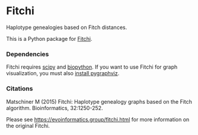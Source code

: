 # Fitchi

Haplotype genealogies based on Fitch distances.

This is a Python package for [Fitchi](https://github.com/mmatschiner/Fitchi).

### Dependencies

Fitchi requires [scipy](https://pypi.org/project/scipy/) and [biopython](https://pypi.org/project/biopython/).
If you want to use Fitchi for graph visualization, you must also [install pygraphviz](https://pygraphviz.github.io/documentation/stable/install.html).

### Citations

Matschiner M (2015) Fitchi: Haplotype genealogy graphs based on the Fitch algorithm. Bioinformatics, 32:1250-252.

Please see https://evoinformatics.group/fitchi.html for more information on the original Fitchi.
